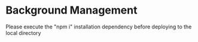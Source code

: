 # Background Management

Please execute the "npm i" installation dependency before deploying to the local directory
